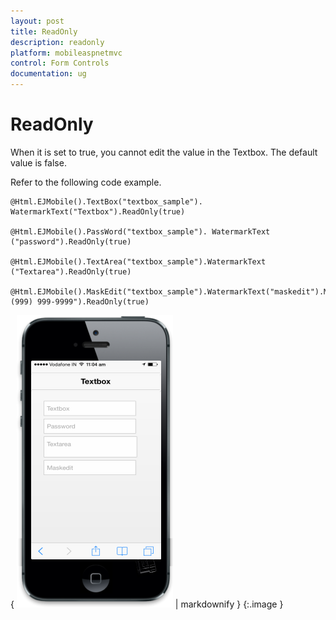 ```yaml
---
layout: post
title: ReadOnly
description: readonly
platform: mobileaspnetmvc
control: Form Controls
documentation: ug
---
```


# ReadOnly

When it is set to true, you cannot edit the value in the Textbox. The default value is false.

Refer to the following code example.



    @Html.EJMobile().TextBox("textbox_sample"). WatermarkText("Textbox").ReadOnly(true)

    @Html.EJMobile().PassWord("textbox_sample"). WatermarkText ("password").ReadOnly(true)

    @Html.EJMobile().TextArea("textbox_sample").WatermarkText ("Textarea").ReadOnly(true)

    @Html.EJMobile().MaskEdit("textbox_sample").WatermarkText("maskedit").Mask("+1 (999) 999-9999").ReadOnly(true)



{ ![C:/Users/isuriyar/AppData/Local/Temp/SNAGHTML8021dede.PNG](ReadOnly_images/ReadOnly_img1.png) | markdownify }
{:.image }



